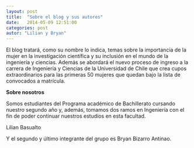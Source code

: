 ```yaml
---
layout: post
title:  "Sobre el blog y sus autores"
date:   2014-05-09 12:51:00
categories: post
autor: "Lilian y Bryan"
---
```


El blog tratar&aacute;, como su nombre lo indica, temas sobre la importancia de la mujer en la investigaci&oacute;n cient&iacute;fica y su inclusi&oacute;n en el mundo de la ingenier&iacute;a y ciencias. Adem&aacute;s se abordar&aacute; el nuevo proceso de ingreso a la carrera de Ingenier&iacute;a y Ciencias de la Universidad de Chile que crea cupos extraordinarios para las primeras 50 mujeres que quedan bajo la lista de convocados a matr&iacute;cula.

<b>Sobre nosotros</b>

Somos estudiantes del Programa acad&eacute;mico de Bachillerato cursando nuestro segundo a&ntilde;o y, adem&aacute;s, tomamos dos ramos en Ingenier&iacute;a con el fin de poder continuar nuestros estudios en esta facultad.

Lilian Basualto

Y el segundo y &uacute;ltimo integrante del grupo es Bryan Bizarro Antinao.
